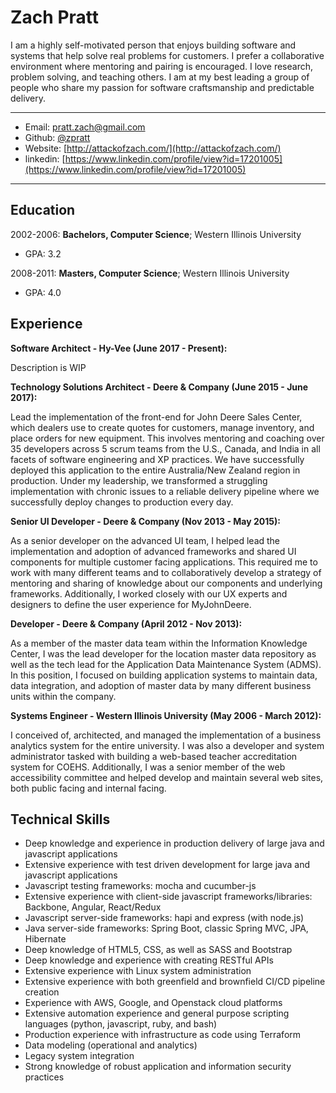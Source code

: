 Zach Pratt
============

I am a highly self-motivated person that enjoys building software and systems that help solve real problems for customers. I prefer a collaborative environment where mentoring and pairing is encouraged. I love research, problem solving, and teaching others. I am at my best leading a group of people who share my passion for software craftsmanship and predictable delivery.

----------------------------

* Email: [pratt.zach@gmail.com](mailto:pratt.zach@gmail.com)
* Github: [@zpratt](https://github.com/zpratt)
* Website: [http://attackofzach.com/](http://attackofzach.com/)
* linkedin: [https://www.linkedin.com/profile/view?id=17201005](https://www.linkedin.com/profile/view?id=17201005)

----------------------------

Education
---------

2002-2006:   **Bachelors, Computer Science**; Western Illinois University
* GPA: 3.2

2008-2011:   **Masters, Computer Science**; Western Illinois University
* GPA: 4.0

Experience
----------

**Software Architect - Hy-Vee (June 2017 - Present):**

Description is WIP

**Technology Solutions Architect - Deere & Company (June 2015 - June 2017):**

Lead the implementation of the front-end for John Deere Sales Center, which dealers use to create quotes for customers, manage inventory, and place orders for new equipment. This involves mentoring and coaching over 35 developers across 5 scrum teams from the U.S., Canada, and India in all facets of software engineering and XP practices. We have successfully deployed this application to the entire Australia/New Zealand region in production. Under my leadership, we transformed a struggling implementation with chronic issues to a reliable delivery pipeline where we successfully deploy changes to production every day.

**Senior UI Developer - Deere & Company (Nov 2013 - May 2015):**

As a senior developer on the advanced UI team, I helped lead the implementation and adoption of advanced frameworks and shared UI components for multiple customer facing applications. This required me to work with many different teams and to collaboratively develop a strategy of mentoring and sharing of knowledge about our components and underlying frameworks. Additionally, I worked closely with our UX experts and designers to define the user experience for MyJohnDeere.

**Developer - Deere & Company (April 2012 - Nov 2013):**

As a member of the master data team within the Information Knowledge Center, I was the lead developer for the location master data repository as well as the tech lead for the Application Data Maintenance System (ADMS). In this position, I focused on building application systems to maintain data, data integration, and adoption of master data by many different business units within the company.

**Systems Engineer - Western Illinois University (May 2006 - March 2012):**

I conceived of, architected, and managed the implementation of a business analytics system for the entire university. I was also a developer and system administrator tasked with building a web-based teacher accreditation system for COEHS. Additionally, I was a senior member of the web accessibility committee and helped develop and maintain several web sites, both public facing and internal facing.

Technical Skills
--------------------

* Deep knowledge and experience in production delivery of large java and javascript applications
* Extensive experience with test driven development for large java and javascript applications
* Javascript testing frameworks: mocha and cucumber-js
* Extensive experience with client-side javascript frameworks/libraries: Backbone, Angular, React/Redux
* Javascript server-side frameworks: hapi and express (with node.js)
* Java server-side frameworks: Spring Boot, classic Spring MVC, JPA, Hibernate
* Deep knowledge of HTML5, CSS, as well as SASS and Bootstrap
* Deep knowledge and experience with creating RESTful APIs
* Extensive experience with Linux system administration
* Extensive experience with both greenfield and brownfield CI/CD pipeline creation
* Experience with AWS, Google, and Openstack cloud platforms
* Extensive automation experience and general purpose scripting languages (python, javascript, ruby, and bash)
* Production experience with infrastructure as code using Terraform
* Data modeling (operational and analytics)
* Legacy system integration
* Strong knowledge of robust application and information security practices
